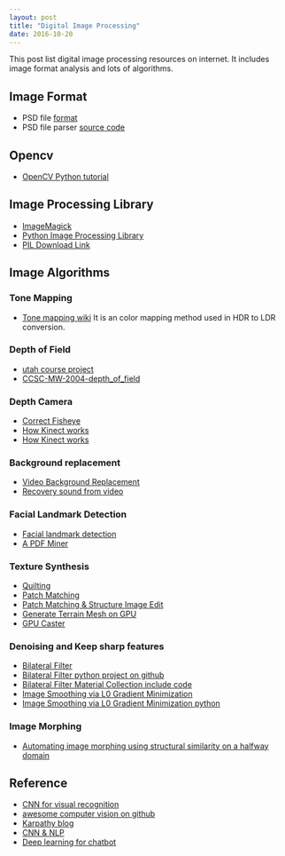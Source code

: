 ```yaml
---
layout: post
title: "Digital Image Processing" 
date: 2016-10-20
---
```


This post list digital image processing resources on internet. It includes image format 
analysis and lots of algorithms.

## Image Format

+ PSD file [format](http://www.adobe.com/devnet-apps/photoshop/fileformatashtml/)
+ PSD file parser [source code](http://telegraphics.com.au/sw/product/psdparse)

## Opencv

+ [OpenCV Python tutorial](https://opencv-python-tutroals.readthedocs.io/en/latest/py_tutorials/py_gui/py_image_display/py_image_display.html#display-image)


## Image Processing Library

+ [ImageMagick](http://git.imagemagick.org/repos/ImageMagick)
+ [Python Image Processing Library](http://docs.python-guide.org/en/latest/scenarios/imaging/)
+ [PIL Download Link]( http://effbot.org/downloads/Imaging-1.1.6.tar.gz )

## Image Algorithms

### Tone Mapping
- [Tone mapping wiki](https://en.wikipedia.org/wiki/Tone_mapping)
    It is an color mapping method used in HDR to LDR conversion.

### Depth of Field

- [utah course project](http://graphics.cs.utah.edu/courses/cs6620/fall2013/?prj=9)
- [CCSC-MW-2004-depth_of_field](https://www.cs.mtu.edu/~shene/PUBLICATIONS/2004/CCSC-MW-2004-depth_of_field.pdf)

### Depth Camera

- [Correct Fisheye](https://github.com/bovine/defish)
- [How Kinect works](http://users.dickinson.edu/~jmac/selected-talks/kinect.pdf)
- [How Kinect works](https://courses.engr.illinois.edu/cs498dh/fa2011/lectures/Lecture%2025%20-%20How%20the%20Kinect%20Works%20-%20CP%20Fall%202011.pdf)

### Background replacement

- [Video Background Replacement](http://vr.sdu.edu.cn/~zf/projects/slippage/)
- [Recovery sound from video](http://people.csail.mit.edu/mrub/VisualMic/)

### Facial Landmark Detection

- [Facial landmark detection](http://www.learnopencv.com/delaunay-triangulation-and-voronoi-diagram-using-opencv-c-python/)
- [A PDF Miner](https://github.com/total-git/pdf2ic)

### Texture Synthesis

- [Quilting](https://github.com/z-o-e/Texture-Synthesis)
- [Patch Matching](https://github.com/z-o-e/PatchMatch-with-Randomized-Correspondence-Algorithm)
- [Patch Matching & Structure Image Edit](http://gfx.cs.princeton.edu/pubs/Barnes_2009_PAR/)
- [Generate Terrain Mesh on GPU](http://www.geisswerks.com/about_terrain.html)
- [GPU Caster](http://www.geisswerks.com/gpucaster/index.html)

### Denoising and Keep sharp features

- [Bilateral Filter](http://homepages.inf.ed.ac.uk/rbf/CVonline/LOCAL_COPIES/MANDUCHI1/Bilateral_Filtering.html)
- [Bilateral Filter python project on github](https://github.com/xidexia/Bilateral-Filtering)
- [Bilateral Filter Material Collection include code](http://people.csail.mit.edu/sparis/bf_course/)
- [Image Smoothing via L0 Gradient Minimization](http://www.cse.cuhk.edu.hk/~leojia/projects/L0smoothing/)
- [Image Smoothing via L0 Gradient Minimization python](https://github.com/kjzhang/kzhang-cs205-l0-smoothing)

### Image Morphing

- [Automating image morphing using structural similarity on a halfway domain](http://hhoppe.com/proj/morph/)


## Reference
+ [CNN for visual recognition](http://vision.stanford.edu/teaching/cs231n/)
+ [awesome computer vision on github](https://github.com/jbhuang0604/awesome-computer-vision)
+ [Karpathy blog](http://karpathy.github.io/)
+ [CNN & NLP](http://www.wildml.com/)
+ [Deep learning for chatbot](http://www.wildml.com/2016/04/deep-learning-for-chatbots-part-1-introduction/)
